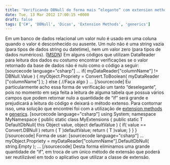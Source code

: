 ```yaml
---
title: 'Verificando DBNull de forma mais “elegante” com extension methods e generics'
date: Tue, 13 Mar 2012 17:00:15 +0000
draft: false
tags: ['C#', 'DBNull', 'Dicas', 'Extension Methods', 'generics']
---
```


Em um banco de dados relacional um valor nulo é usado em uma coluna quando o valor é desconhecido ou ausente. Um nulo não é uma string vazia (para tipos de dados string ou datetime), nem um valor zero (para tipos de dados numéricos). ([MSDN](http://msdn.microsoft.com/en-us/library/ms172138.aspx "Handling Null Values (ADO.NET)")) Em alguns códigos que utilizam DataReader para leitura dos dados eu costumo encontrar verificações se o valor retornado da base de dados não é nulo como o código a seguir: \[sourcecode language="csharp"\] ... if( myDataReader\["columnName"\] != DBNull.Value ) { myObject.Propriety = Convert.ToBoolean( myDataReader \["columnName"\] ); } else { //Faça algo } ... \[/sourcecode\] Eu particularmente acho essa forma de verificação um tanto “deselegante”, pois no momento em seja feita a leitura de alguma tabela que possua vários campos que podem retornar nulo a quantidade de “if” será grande e prejudicará a leitura do código e deixará o método extenso. Para contornar isso, uma solução que encontrei foi com a utilização de [extension methods](http://msdn.microsoft.com/pt-br/library/bb383977.aspx "Extension Methods (C# Programming Guide)") e [generics](http://msdn.microsoft.com/pt-br/library/512aeb7t.aspx "Generics (C# Programming Guide)"). \[sourcecode language="csharp"\] using System; namespace MyNamespace { public static class MyExtensions { public static T DefaultDbNull( this Object value, object defaultValue ) { if( value == Convert.DBNull ) return ( T )defaultValue; return ( T )value; } } } \[/sourcecode\] Forma de usar: \[sourcecode language="csharp"\] ... myObject.Propriety = myDataReader\["columnName"\].DefaultDbNull( string.Empty ); ... \[/sourcecode\] Desta forma eliminamos uma grande quantidade de “if”, em troca de um único método de extensão que poderá ser reutilizável em todo o aplicativo que utilizar a classe de extensão.